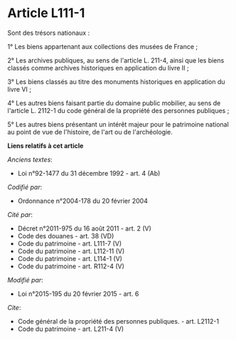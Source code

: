 # Article L111-1

Sont des trésors nationaux : 

1° Les biens appartenant aux collections des musées de France ; 

2° Les archives publiques, au sens de l'article L. 211-4, ainsi que les biens classés comme archives historiques en
application du livre II ; 

3° Les biens classés au titre des monuments historiques en application du livre VI ; 

4° Les autres biens faisant partie du domaine public mobilier, au sens de l'article L. 2112-1 du code général de la propriété
des personnes publiques ; 

5° Les autres biens présentant un intérêt majeur pour le patrimoine national au point de vue de l'histoire, de l'art ou de
l'archéologie.

**Liens relatifs à cet article**

_Anciens textes_:

  - Loi n°92-1477 du 31 décembre 1992 - art. 4 (Ab)

_Codifié par_:

  - Ordonnance n°2004-178 du 20 février 2004

_Cité par_:

  - Décret n°2011-975 du 16 août 2011 - art. 2 (V)
  - Code des douanes - art. 38 (VD)
  - Code du patrimoine - art. L111-7 (V)
  - Code du patrimoine - art. L112-11 (V)
  - Code du patrimoine - art. L114-1 (V)
  - Code du patrimoine - art. R112-4 (V)

_Modifié par_:

  - Loi n°2015-195 du 20 février 2015 - art. 6

_Cite_:

  - Code général de la propriété des personnes publiques. - art. L2112-1
  - Code du patrimoine - art. L211-4 (V)
